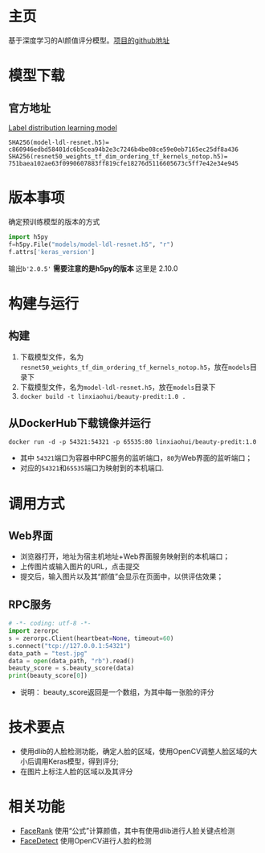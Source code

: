 # 主页
   基于深度学习的AI颜值评分模型。[项目的github地址](https://github.com/ustcqidi/BeautyPredict)

# 模型下载

## 官方地址
   [Label distribution learning model](https://pan.baidu.com/s/1d6jBWNxy3eXS5tz3TvCwsw)

```
SHA256(model-ldl-resnet.h5)= c860946edbd58401dc6b5cea94b2e3c7246b4be08ce59e0eb7165ec25df8a436
SHA256(resnet50_weights_tf_dim_ordering_tf_kernels_notop.h5)= 751baea102ae63f0990607883ff819cfe18276d5116605673c5ff7e42e34e945
```

# 版本事项
确定预训练模型的版本的方式
```python
import h5py
f=h5py.File("models/model-ldl-resnet.h5", "r")
f.attrs['keras_version']
```
输出`b'2.0.5'`
   **需要注意的是h5py的版本** 这里是 2.10.0

# 构建与运行
## 构建
   1. 下载模型文件，名为`resnet50_weights_tf_dim_ordering_tf_kernels_notop.h5`，放在`models`目录下
   2. 下载模型文件，名为`model-ldl-resnet.h5`，放在`models`目录下
   3. `docker build -t linxiaohui/beauty-predit:1.0 .`

## 从DockerHub下载镜像并运行
   `docker run -d -p 54321:54321 -p 65535:80 linxiaohui/beauty-predit:1.0`
   * 其中 `54321`端口为容器中RPC服务的监听端口，`80`为Web界面的监听端口；
   * 对应的`54321`和`65535`端口为映射到的本机端口.

# 调用方式
## Web界面
   * 浏览器打开，地址为宿主机地址+Web界面服务映射到的本机端口；
   * 上传图片或输入图片的URL，点击提交
   * 提交后，输入图片以及其“颜值”会显示在页面中，以供评估效果；

## RPC服务
```python
# -*- coding: utf-8 -*-
import zerorpc
s = zerorpc.Client(heartbeat=None, timeout=60)
s.connect("tcp://127.0.0.1:54321")
data_path = "test.jpg"
data = open(data_path, "rb").read()
beauty_score = s.beauty_score(data)
print(beauty_score[0])
```
   * 说明： beauty_score返回是一个数组，为其中每一张脸的评分

# 技术要点
   * 使用dlib的人脸检测功能，确定人脸的区域，使用OpenCV调整人脸区域的大小后调用Keras模型，得到评分;
   * 在图片上标注人脸的区域以及其评分

# 相关功能
   * [FaceRank](../FaceRank) 使用“公式”计算颜值，其中有使用dlib进行人脸关键点检测
   * [FaceDetect](../FaceDetect)  使用OpenCV进行人脸的检测
